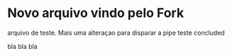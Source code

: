# Novo arquivo vindo pelo Fork

arquivo de teste.
Mais uma alteraçao para disparar a pipe
teste concluded

bla bla bla